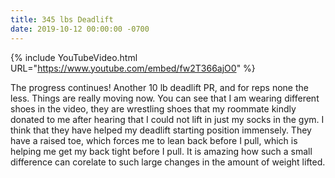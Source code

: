 ```yaml
---
title: 345 lbs Deadlift
date: 2019-10-12 00:00:00 -0700
---
```


{% include YouTubeVideo.html URL="https://www.youtube.com/embed/fw2T366ajO0" %}

The progress continues! Another 10 lb deadlift PR, and for reps none the less. Things are really moving now. You can see that I am wearing different shoes in the video, they are wrestling shoes that my roommate kindly donated to me after hearing that I could not lift in just my socks in the gym. I think that they have helped my deadlift starting position immensely. They have a raised toe, which forces me to lean back before I pull, which is helping me get my back tight before I pull. It is amazing how such a small difference can corelate to such large changes in the amount of weight lifted.
